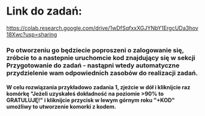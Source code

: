 # Link do zadań: 
https://colab.research.google.com/drive/1wDfSqfxxXGJYNbY1ErgcUDa3hov18Xwc?usp=sharing

### Po otworzeniu go będziecie poproszeni o zalogowanie się, zróbcie to a nastepnie uruchomcie kod znajdujący się w sekcji **Przygotowanie do zadań** - nastąpni wtedy automatyczne przydzielenie wam odpowiednich zasobów do realizacji zadań. 

#### W celu rozwiązania przykładowo zadania 1, zjeźcie w dół i kliknijcie raz komórkę **"Jeżeli uzyskałeś dokładność na poziomie >90% to GRATULUJĘ!"** i kliknijcie przycisk w lewym górnym roku **"+KOD"** umożliwy to utworzenie komorki z kodem.
